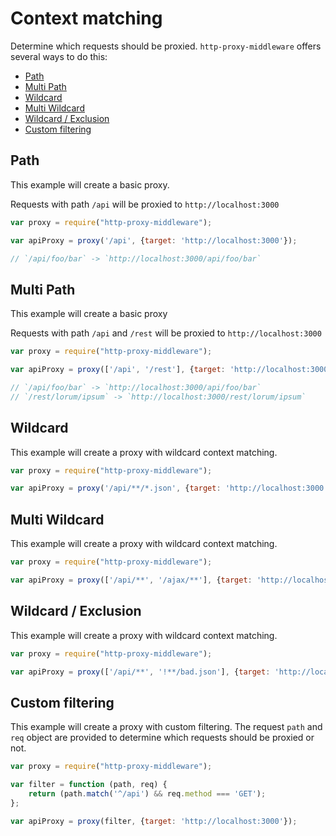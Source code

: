 # Context matching

Determine which requests should be proxied. `http-proxy-middleware` offers several ways to do this:

<!-- MarkdownTOC autolink=true bracket=round -->

- [Path](#path)
- [Multi Path](#multi-path)
- [Wildcard](#wildcard)
- [Multi Wildcard](#multi-wildcard)
- [Wildcard / Exclusion](#wildcard--exclusion)
- [Custom filtering](#custom-filtering)

<!-- /MarkdownTOC -->


## Path

This example will create a basic proxy.

Requests with path `/api` will be proxied to `http://localhost:3000`

```javascript
var proxy = require("http-proxy-middleware");

var apiProxy = proxy('/api', {target: 'http://localhost:3000'});

// `/api/foo/bar` -> `http://localhost:3000/api/foo/bar`
```

## Multi Path

This example will create a basic proxy 

Requests with path `/api` and `/rest` will be proxied to `http://localhost:3000`

```javascript
var proxy = require("http-proxy-middleware");

var apiProxy = proxy(['/api', '/rest'], {target: 'http://localhost:3000'});

// `/api/foo/bar` -> `http://localhost:3000/api/foo/bar`
// `/rest/lorum/ipsum` -> `http://localhost:3000/rest/lorum/ipsum`
```

## Wildcard

This example will create a proxy with wildcard context matching.

```javascript
var proxy = require("http-proxy-middleware");

var apiProxy = proxy('/api/**/*.json', {target: 'http://localhost:3000'});
```

## Multi Wildcard

This example will create a proxy with wildcard context matching.

```javascript
var proxy = require("http-proxy-middleware");

var apiProxy = proxy(['/api/**', '/ajax/**'], {target: 'http://localhost:3000'});
```

## Wildcard / Exclusion

This example will create a proxy with wildcard context matching.

```javascript
var proxy = require("http-proxy-middleware");

var apiProxy = proxy(['/api/**', '!**/bad.json'], {target: 'http://localhost:3000'});
```

## Custom filtering

This example will create a proxy with custom filtering.
The request `path` and `req` object are provided to determine which requests should be proxied or not.

```javascript
var proxy = require("http-proxy-middleware");

var filter = function (path, req) {
    return (path.match('^/api') && req.method === 'GET');
};

var apiProxy = proxy(filter, {target: 'http://localhost:3000'});
```
